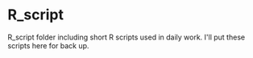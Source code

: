 # R_script

R_script folder including short R scripts used in daily work. I'll put these scripts here for back up.
